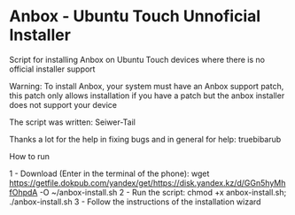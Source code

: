 # Anbox - Ubuntu Touch Unnoficial Installer
Script for installing Anbox on Ubuntu Touch devices where there is no official installer support


Warning: To install Anbox, your system must have an Anbox support patch, this patch only allows installation if you have a patch but the anbox installer does not support your device



The script was written: Seiwer-Tail

Thanks a lot for the help in fixing bugs and in general for help: truebibarub


How to run

1 - Download (Enter in the terminal of the phone): wget https://getfile.dokpub.com/yandex/get/https://disk.yandex.kz/d/GGn5hyMhfOhpdA -O ~/anbox-install.sh 
2 - Run the script: chmod +x anbox-install.sh; ./anbox-install.sh
3 - Follow the instructions of the installation wizard
